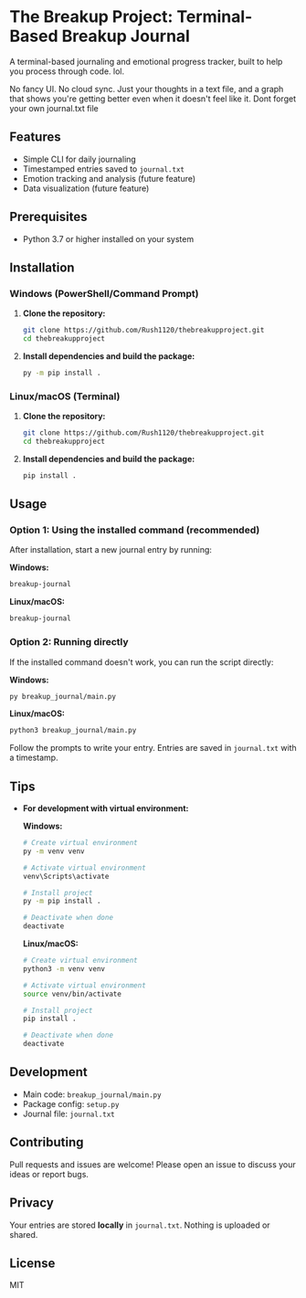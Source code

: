 # The Breakup Project: Terminal-Based Breakup Journal

A terminal-based journaling and emotional progress tracker, built to help you process through code. lol.

No fancy UI. No cloud sync. Just your thoughts in a text file, and a graph that shows you're getting better even when it doesn't feel like it. Dont forget your own journal.txt file

## Features

- Simple CLI for daily journaling
- Timestamped entries saved to `journal.txt`
- Emotion tracking and analysis (future feature)
- Data visualization (future feature)

## Prerequisites

- Python 3.7 or higher installed on your system

## Installation

### Windows (PowerShell/Command Prompt)

1. **Clone the repository:**
   ```bash
   git clone https://github.com/Rush1120/thebreakupproject.git
   cd thebreakupproject
   ```
2. **Install dependencies and build the package:**
   ```bash
   py -m pip install .
   ```

### Linux/macOS (Terminal)

1. **Clone the repository:**
   ```bash
   git clone https://github.com/Rush1120/thebreakupproject.git
   cd thebreakupproject
   ```
2. **Install dependencies and build the package:**
   ```bash
   pip install .
   ```

## Usage

### Option 1: Using the installed command (recommended)

After installation, start a new journal entry by running:

**Windows:**

```bash
breakup-journal
```

**Linux/macOS:**

```bash
breakup-journal
```

### Option 2: Running directly

If the installed command doesn't work, you can run the script directly:

**Windows:**

```bash
py breakup_journal/main.py
```

**Linux/macOS:**

```bash
python3 breakup_journal/main.py
```

Follow the prompts to write your entry. Entries are saved in `journal.txt` with a timestamp.

## Tips

- **For development with virtual environment:**

  **Windows:**

  ```bash
  # Create virtual environment
  py -m venv venv

  # Activate virtual environment
  venv\Scripts\activate

  # Install project
  py -m pip install .

  # Deactivate when done
  deactivate
  ```

  **Linux/macOS:**

  ```bash
  # Create virtual environment
  python3 -m venv venv

  # Activate virtual environment
  source venv/bin/activate

  # Install project
  pip install .

  # Deactivate when done
  deactivate
  ```

## Development

- Main code: `breakup_journal/main.py`
- Package config: `setup.py`
- Journal file: `journal.txt`

## Contributing

Pull requests and issues are welcome! Please open an issue to discuss your ideas or report bugs.

## Privacy

Your entries are stored **locally** in `journal.txt`. Nothing is uploaded or shared.

## License

MIT
